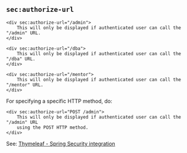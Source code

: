 ## `sec:authorize-url`
```
<div sec:authorize-url="/admin">
    This will only be displayed if authenticated user can call the "/admin" URL.
</div>

<div sec:authorize-url="/dba">
    This will only be displayed if authenticated user can call the "/dba" URL.
</div>

<div sec:authorize-url="/mentor">
    This will only be displayed if authenticated user can call the "/mentor" URL.
</div>
```
For specifying a specific HTTP method, do:
```
<div sec:authorize-url="POST /admin">
    This will only be displayed if authenticated user can call the "/admin" URL
    using the POST HTTP method.
</div>
```
See: [Thymeleaf - Spring Security integration](https://github.com/thymeleaf/thymeleaf-extras-springsecurity)

